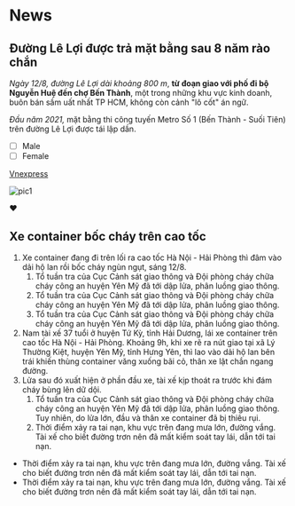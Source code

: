 # News
## Đường Lê Lợi được trả mặt bằng sau 8 năm rào chắn

*Ngày 12/8, đường Lê Lợi dài khoảng 800 m*, **từ đoạn giao với phố đi bộ Nguyễn Huệ đến chợ Bến Thành**, một trong những khu vực kinh doanh, buôn bán sầm uất nhất TP HCM, không còn cảnh "lô cốt" án ngữ.


_Đầu năm 2021,_ mặt bằng thi công tuyến Metro Số 1 (Bến Thành - Suối Tiên) trên đường Lê Lợi được tái lập dần.
- [ ] Male
- [ ] Female

[Vnexpress](https://vnexpress.net/duong-le-loi-duoc-tra-mat-bang-sau-8-nam-rao-chan-4498738.html)

![pic1](https://i1-vnexpress.vnecdn.net/2022/08/12/46EA830572951CCF43FA95826D815E30-1660276911.jpg?w=0&h=0&q=100&dpr=2&fit=crop&s=AJKhp6BE5Bwi8cKy9YDbXQ)

:heart:

## Xe container bốc cháy trên cao tốc
1. Xe container đang đi trên lối ra cao tốc Hà Nội - Hải Phòng thì đâm vào dải hộ lan rồi bốc cháy ngùn ngụt, sáng 12/8.
    1. Tổ tuần tra của Cục Cảnh sát giao thông và Đội phòng cháy chữa cháy công an huyện Yên Mỹ đã tới dập lửa, phân luồng giao thông.
    2. Tổ tuần tra của Cục Cảnh sát giao thông và Đội phòng cháy chữa cháy công an huyện Yên Mỹ đã tới dập lửa, phân luồng giao thông.
    3. Tổ tuần tra của Cục Cảnh sát giao thông và Đội phòng cháy chữa cháy công an huyện Yên Mỹ đã tới dập lửa, phân luồng giao thông.
2. Nam tài xế 37 tuổi ở huyện Tứ Kỳ, tỉnh Hải Dương, lái xe container trên cao tốc Hà Nội - Hải Phòng. Khoảng 9h, khi xe rẽ ra nút giao tại xã Lý Thường Kiệt, huyện Yên Mỹ, tỉnh Hưng Yên, thì lao vào dải hộ lan bên trái khiến thùng container văng xuống bãi cỏ, thân xe lật chắn ngang đường.
3. Lửa sau đó xuất hiện ở phần đầu xe, tài xế kịp thoát ra trước khi đám cháy bùng lên dữ dội.
    1. Tổ tuần tra của Cục Cảnh sát giao thông và Đội phòng cháy chữa cháy công an huyện Yên Mỹ đã tới dập lửa, phân luồng giao thông. Tuy nhiên, do lửa lớn, đầu và thân xe container đã bị thiêu rụi.
    2. Thời điểm xảy ra tai nạn, khu vực trên đang mưa lớn, đường vắng. Tài xế cho biết đường trơn nên đã mất kiểm soát tay lái, dẫn tới tai nạn.

* Thời điểm xảy ra tai nạn, khu vực trên đang mưa lớn, đường vắng. Tài xế cho biết đường trơn nên đã mất kiểm soát tay lái, dẫn tới tai nạn.
* Thời điểm xảy ra tai nạn, khu vực trên đang mưa lớn, đường vắng. Tài xế cho biết đường trơn nên đã mất kiểm soát tay lái, dẫn tới tai nạn.


